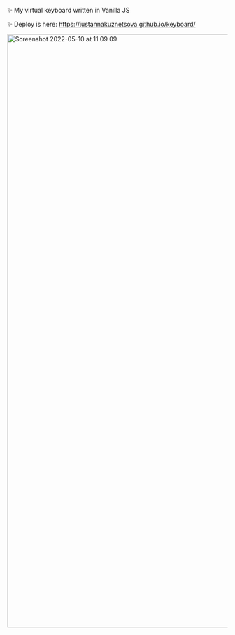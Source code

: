

✨ My virtual keyboard written in Vanilla JS

✨ Deploy is here: https://justannakuznetsova.github.io/keyboard/

<img width="1354" alt="Screenshot 2022-05-10 at 11 09 09" src="https://user-images.githubusercontent.com/90614620/167673767-20d28502-aa8a-4a14-9d25-8c8d0bfffcef.png">

